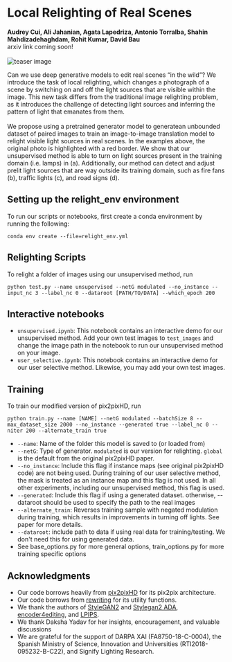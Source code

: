 

# Local Relighting of Real Scenes
**Audrey Cui, Ali Jahanian, Agata Lapedriza, Antonio Torralba, Shahin Mahdizadehaghdam, Rohit Kumar, David Bau** <br>
arxiv link coming soon!
<br><br>
![teaser image](https://github.com/audreycui/relight/blob/main/docs/teaser.jpg)

Can we use deep generative models to edit real scenes “in the wild”? We introduce the task of local relighting, which changes a photograph of a scene by switching on and off the light sources that are visible within the image. This new task differs from the traditional image relighting problem, as it introduces the challenge of detecting light sources and inferring the pattern of light that emanates from them. 
<br><br>
We propose using a pretrained generator model to generatean unbounded dataset of paired images to train an image-to-image translation model to relight visible light sources in real scenes. In the examples above, the original photo is highlighted with a red border. We show that our unsupervised method is able to turn on light sources
present in the training domain (i.e. lamps) in (a). Additionally, our method can detect and adjust prelit light sources that are way outside
its training domain, such as fire fans (b), traffic lights (c), and road signs (d).

## Setting up the relight_env environment
To run our scripts or notebooks, first create a conda environment by running the following: 
```
conda env create --file=relight_env.yml
```

## Relighting Scripts
To relight a folder of images using our unsupervised method, run

```
python test.py --name unsupervised --netG modulated --no_instance --input_nc 3 --label_nc 0 --dataroot [PATH/TO/DATA] --which_epoch 200 
```

## Interactive notebooks

- ```unsupervised.ipynb```: This notebook contains an interactive demo for our unsupervised method. Add your own test images to ```test_images``` and change the image path in the notebook to run our unsupervised method on your image. 
- ```user_selective.ipynb```: This notebook contains an interactive demo for our user selective method. Likewise, you may add your own test images.


## Training 
To train our modified version of pix2pixHD, run
```
python train.py --name [NAME] --netG modulated --batchSize 8 --max_dataset_size 2000 --no_instance --generated true --label_nc 0 --niter 200 --alternate_train true

```
- ```--name```: Name of the folder this model is saved to (or loaded from) <br>
- ```--netG```: Type of generator. ```modulated``` is our version for relighting. ```global``` is the default from the original pix2pixHD paper. <br> 
- ```--no_instance```: Include this flag if instance maps (see original pix2pixHD code) are not being used. During training of our user selective method, the mask is treated as an instance map and this flag is not used. In all other experiments, including our unsupervised method, this flag is used.  <br>
- ```--generated```: Include this flag if using a generated dataset. otherwise, --dataroot should be used to specify the path to the real images <br>
- ```--alternate_train```: Reverses training sample with negated modulation during training, which results in improvements in turning off lights. See paper for more details. 
- ```--dataroot```: include path to data if using real data for training/testing. We don't need this for using generated data.
- See base_options.py for more general options, train_options.py for more training specific options


## Acknowledgments
- Our code borrows heavily from [pix2pixHD](https://tcwang0509.github.io/pix2pixHD/) for its pix2pix architecture.
- Our code borrows from [rewriting](https://github.com/davidbau/rewriting) for its utility functions.
- We thank the authors of [StyleGAN2](https://github.com/rosinality/stylegan2-pytorch) and [Stylegan2 ADA](https://github.com/NVlabs/stylegan2-ada-pytorch), [encoder4editing](https://github.com/omertov/encoder4editing), and [LPIPS](https://github.com/richzhang/PerceptualSimilarity).
- We thank Daksha Yadav for her insights, encouragement, and valuable discussions
- We are grateful for the support of DARPA XAI (FA8750-18-C-0004), the Spanish Ministry of Science, Innovation and Universities (RTI2018-095232-B-C22), and Signify Lighting Research.

